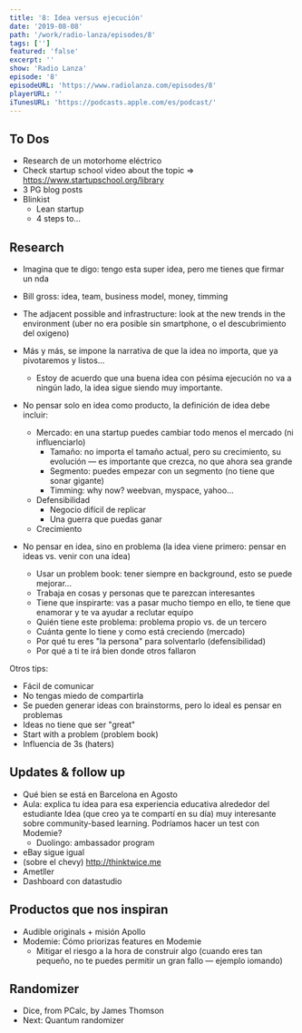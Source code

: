 ```yaml
---
title: '8: Idea versus ejecución'
date: '2019-08-08'
path: '/work/radio-lanza/episodes/8'
tags: ['']
featured: 'false'
excerpt: ''
show: 'Radio Lanza'
episode: '8'
episodeURL: 'https://www.radiolanza.com/episodes/8'
playerURL: ''
iTunesURL: 'https://podcasts.apple.com/es/podcast/'
---
```


## To Dos

- Research de un motorhome eléctrico
- Check startup school video about the topic => https://www.startupschool.org/library
- 3 PG blog posts
- Blinkist
  - Lean startup
  - 4 steps to...

## Research

- Imagina que te digo: tengo esta super idea, pero me tienes que firmar un nda

- Bill gross: idea, team, business model, money, timming
- The adjacent possible and infrastructure: look at the new trends in the environment (uber no era posible sin smartphone, o el descubrimiento del oxigeno)

- Más y más, se impone la narrativa de que la idea no importa, que ya pivotaremos y listos...

  - Estoy de acuerdo que una buena idea con pésima ejecución no va a ningún lado, la idea sigue siendo muy importante.

- No pensar solo en idea como producto, la definición de idea debe incluir:

  - Mercado: en una startup puedes cambiar todo menos el mercado (ni influenciarlo)
    - Tamaño: no importa el tamaño actual, pero su crecimiento, su evolución — es importante que crezca, no que ahora sea grande
    - Segmento: puedes empezar con un segmento (no tiene que sonar gigante)
    - Timming: why now? weebvan, myspace, yahoo...
  - Defensibilidad
    - Negocio difícil de replicar
    - Una guerra que puedas ganar
  - Crecimiento

- No pensar en idea, sino en problema (la idea viene primero: pensar en ideas vs. venir con una idea)
  - Usar un problem book: tener siempre en background, esto se puede mejorar...
  - Trabaja en cosas y personas que te parezcan interesantes
  - Tiene que inspirarte: vas a pasar mucho tiempo en ello, te tiene que enamorar y te va ayudar a reclutar equipo
  - Quién tiene este problema: problema propio vs. de un tercero
  - Cuánta gente lo tiene y como está creciendo (mercado)
  - Por qué tu eres "la persona" para solventarlo (defensibilidad)
  - Por qué a ti te irá bien donde otros fallaron

Otros tips:

- Fácil de comunicar
- No tengas miedo de compartirla
- Se pueden generar ideas con brainstorms, pero lo ideal es pensar en problemas
- Ideas no tiene que ser "great"
- Start with a problem (problem book)
- Influencia de 3s (haters)

## Updates & follow up

- Qué bien se está en Barcelona en Agosto
- Aula: explica tu idea para esa experiencia educativa alrededor del estudiante
  Idea (que creo ya te compartí en su día) muy interesante sobre community-based learning. Podríamos hacer un test con Modemie?
  - Duolingo: ambassador program
- eBay sigue igual
- (sobre el chevy) http://thinktwice.me
- Ametller
- Dashboard con datastudio

## Productos que nos inspiran

- Audible originals + misión Apollo
- Modemie: Cómo priorizas features en Modemie
  - Mitigar el riesgo a la hora de construir algo (cuando eres tan pequeño, no te puedes permitir un gran fallo — ejemplo iomando)

## Randomizer

- Dice, from PCalc, by James Thomson
- Next: Quantum randomizer
